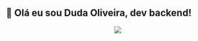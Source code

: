 ## 👋 Olá eu sou Duda Oliveira, dev backend!
  

<div align="center">
  <a href="https://github.com/EduardaOliveiraAlmeida">
  <img src="https://github-readme-stats.vercel.app/api/top-langs/?username=EduardaOliveiraAlmeida&layout=compact&langs_count=7&theme=dracula"/>
</div>
  
## 

<!---
MariaEOliAlmeida/MariaEOliAlmeida is a ✨ special ✨ repository because its `README.md` (this file) appears on your GitHub profile.
You can click the Preview link to take a look at your changes.
--->
